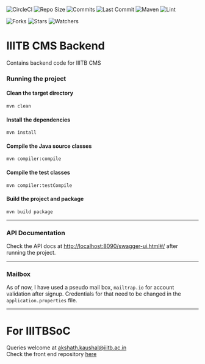![CircleCI](https://circleci.com/gh/akshathkaushal/IIITB-CMS-Backend.svg?style=svg&circle-token=82792b994f6b5a5e5baf538ed6d2f2b50ea144b7)
![Repo Size](https://img.shields.io/github/repo-size/akshathkaushal/IIITB-CMS-Backend?style=plastic)
![Commits](https://img.shields.io/github/commit-activity/w/akshathkaushal/IIITB-CMS-Backend)
![Last Commit](https://img.shields.io/github/last-commit/akshathkaushal/IIITB-CMS-Backend/master)
![Maven](https://github.com/akshathkaushal/IIITB-CMS-Backend/actions/workflows/mvn-verify.yml/badge.svg)
![Lint](https://github.com/akshathkaushal/IIITB-CMS-Backend/actions/workflows/linter.yml/badge.svg)

![Forks](https://img.shields.io/github/forks/akshathkaushal/IIITB-CMS-Backend?style=social)
![Stars](https://img.shields.io/github/stars/akshathkaushal/IIITB-CMS-Backend?style=social)
![Watchers](https://img.shields.io/github/watchers/akshathkaushal/IIITB-CMS-Backend?style=social)

# IIITB CMS Backend
Contains backend code for IIITB CMS

### Running the project
#### Clean the target directory
`mvn clean`
#### Install the dependencies
`mvn install`
#### Compile the Java source classes
`mvn compiler:compile`
#### Compile the test classes
`mvn compiler:testCompile`
#### Build the project and package
`mvn build package`

***

### API Documentation
Check the API docs at [http://localhost:8090/swagger-ui.html#/](http://localhost:8090/swagger-ui.html#/) after running the project.

***
### Mailbox
As of now, I have used a pseudo mail box, `mailtrap.io` for account validation after signup. Credentials for that need to be changed in the `application.properties` file.

***

# For IIITBSoC
Queries welcome at [akshath.kaushal@iiitb.ac.in](mailto:akshath.kaushal@iiitb.ac.in)    
Check the front end repository [here](https://github.com/akshathkaushal/IIITB-CMS-Frontend)
